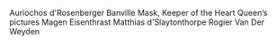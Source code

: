 Auriochos d'Rosenberger
Banville Mask, Keeper of the Heart Queen’s pictures
Magen Eisenthrast
Matthias d'Slaytonthorpe
Rogier Van Der Weyden